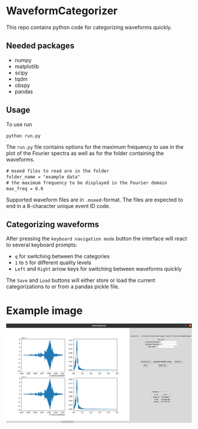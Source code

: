 # WaveformCategorizer
This repo contains python code for categorizing waveforms quickly.

## Needed packages
- numpy
- matplotlib
- scipy
- tqdm
- obspy
- pandas 

## Usage
To use run

```
python run.py
```

The `run.py` file contains options for the maximum frequency to use in the plot of the Fourier spectra as well as for the folder containing the waveforms.

```
# mseed files to read are in the folder
folder_name = "example data"
# the maximum frequency to be displayed in the Fourier domain
max_freq = 0.9
```

Supported waveform files are in `.mseed`-format. The files are expected to end in a 8-character unique event ID code.


## Categorizing waveforms
After pressing the `keyboard navigation mode` button the interface will react to several keyboard prompts:
- `q` for switching between the categories
- `1` to `5` for different quality levels
- `Left` and `Right` arrow keys for switching between waveforms quickly

The `Save` and `Load` buttons will either store or load the current categorizations to or from a pandas pickle file.


# Example image
<picture>
 <img src="example_usage.png">
</picture>
